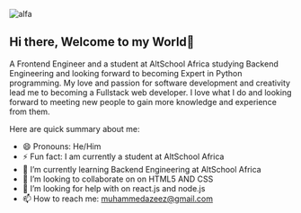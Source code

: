![alfa](https://github.com/Azford0942/Azford0942/assets/170761705/ab32a3d7-58eb-461f-8db2-671ca2b0b68d)
## Hi there, Welcome to my World👋
A Frontend Engineer and a student at AltSchool Africa studying Backend Engineering and looking forward to becoming Expert in Python programming. My love and passion for software development and creativity lead me to becoming a Fullstack web developer. I love what I do and looking forward to meeting new people to gain more knowledge and experience from them.

Here are quick summary about me:
- 😄 Pronouns: He/Him
- ⚡ Fun fact: I am currently a student at AltSchool Africa
- 🌱 I’m currently learning Backend Engineering at AltSchool Africa
- 👯 I’m looking to collaborate on on HTML5 AND CSS
- 🤔 I’m looking for help with on react.js and node.js
- 📫 How to reach me: muhammedazeez@gmail.com

<!--
**Azford0942/Azford0942** is a ✨ _special_ ✨ repository because its `README.md` (this file) appears on your GitHub profile.

Here are some ideas to get you started:

- 🔭 I’m currently working on ...
- 🌱 I’m currently learning ...
- 👯 I’m looking to collaborate on ...
- 🤔 I’m looking for help with ...
- 💬 Ask me about ...
- 📫 How to reach me: ...
- 😄 Pronouns: ...
- ⚡ Fun fact: ...
-->
